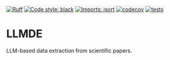 [![Ruff](https://img.shields.io/endpoint?url=https://raw.githubusercontent.com/astral-sh/ruff/main/assets/badge/v2.json)](https://github.com/astral-sh/ruff)
[![Code style: black](https://img.shields.io/badge/code%20style-black-000000.svg)](https://github.com/psf/black)
[![Imports: isort](https://img.shields.io/badge/%20imports-isort-%231674b1?style=flat&labelColor=ef8336)](https://pycqa.github.io/isort/)
[![codecov](https://codecov.io/gh/mscheltienne/llmde/graph/badge.svg?token=pcLcPcQ4Ij)](https://codecov.io/gh/mscheltienne/llmde)
[![tests](https://github.com/mscheltienne/llmde/actions/workflows/pytest.yaml/badge.svg?branch=main)](https://github.com/mscheltienne/llmde/actions/workflows/pytest.yaml)

# LLMDE

LLM-based data extraction from scientific papers.
